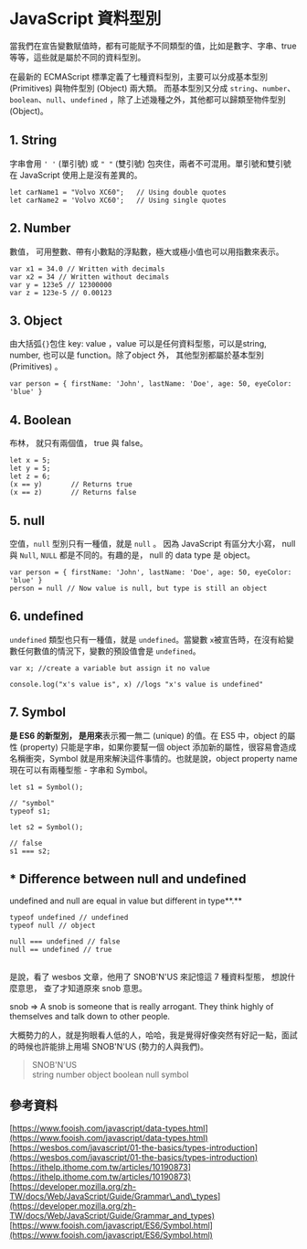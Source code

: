 # JavaScript 資料型別

當我們在宣告變數賦值時，都有可能賦予不同類型的值，比如是數字、字串、true 等等，這些就是屬於不同的資料型別。  
  
在最新的 ECMAScript 標準定義了七種資料型別，主要可以分成基本型別 \(Primitives\) 與物件型別 \(Object\) 兩大類。 而基本型別又分成 `string`、`number`、`boolean`、`null`、`undefined` ，除了上述幾種之外，其他都可以歸類至物件型別 \(Object\)。  


## 1. String

字串會用 `' '` \(單引號\) 或 `" "` \(雙引號\) 包夾住，兩者不可混用。單引號和雙引號在 JavaScript 使用上是沒有差異的。

```text
let carName1 = "Volvo XC60";   // Using double quotes
let carName2 = 'Volvo XC60';   // Using single quotes
```

## **2. Number**

數值， 可用整數、帶有小數點的浮點數，極大或極小值也可以用指數來表示。

```text
var x1 = 34.0 // Written with decimals
var x2 = 34 // Written without decimals
var y = 123e5 // 12300000
var z = 123e-5 // 0.00123
```

## **3. Object**

由大括弧`{}`包住 key: value ，value 可以是任何資料型態，可以是string, number, 也可以是 function。除了object 外， 其他型別都屬於基本型別 \(Primitives\) 。

```text
var person = { firstName: 'John', lastName: 'Doe', age: 50, eyeColor: 'blue' }
```

## **4. Boolean** 

布林， 就只有兩個值， true 與 false。

```text
let x = 5;
let y = 5;
let z = 6;
(x == y)       // Returns true
(x == z)       // Returns false
```

## **5. null**

空值，`null` 型別只有一種值，就是 `null` 。 因為 JavaScript 有區分大小寫， null 與  `Null`, `NULL`  都是不同的。有趣的是， null 的 data type 是 object。

```text
var person = { firstName: 'John', lastName: 'Doe', age: 50, eyeColor: 'blue' }
person = null // Now value is null, but type is still an object
```

## **6. undefined**

`undefined` 類型也只有一種值，就是 `undefined`。當變數 `x`被宣告時，在沒有給變數任何數值的情況下，變數的預設值會是 `undefined`。

```text
var x; //create a variable but assign it no value

console.log("x's value is", x) //logs "x's value is undefined"
```

## **7. Symbol**

**是 ES6 的新型別， 是用來**表示獨一無二 \(unique\) 的值。在 ES5 中，object 的屬性 \(property\) 只能是字串，如果你要幫一個 object 添加新的屬性，很容易會造成名稱衝突，Symbol 就是用來解決這件事情的。也就是說，object property name 現在可以有兩種型態 - 字串和 Symbol。

```text
let s1 = Symbol();

// "symbol"
typeof s1;

let s2 = Symbol();

// false
s1 === s2;
```

##  \* **Difference between null and undefined**

undefined and null are equal in value but different in type**.**

```text
typeof undefined // undefined
typeof null // object

null === undefined // false
null == undefined // true
```



## 

是說，看了 wesbos 文章，他用了 SNOB'N'US 來記憶這 7 種資料型態， 想說什麼意思， 查了才知道原來 snob 意思。  
  
snob =&gt;  A snob is someone that is really arrogant. They think highly of themselves and talk down to other people.

大概勢力的人，就是狗眼看人低的人，哈哈，我是覺得好像突然有好記一點，面試的時候也許能排上用場 SNOB'N'US  \(勢力的人與我們\)。 

> SNOB'N'US   
> string number object boolean null symbol

##  參考資料

  
[https://www.fooish.com/javascript/data-types.html](https://www.fooish.com/javascript/data-types.html)  
[https://wesbos.com/javascript/01-the-basics/types-introduction](https://wesbos.com/javascript/01-the-basics/types-introduction)  
[https://ithelp.ithome.com.tw/articles/10190873](https://ithelp.ithome.com.tw/articles/10190873)  
[https://developer.mozilla.org/zh-TW/docs/Web/JavaScript/Guide/Grammar\_and\_types](https://developer.mozilla.org/zh-TW/docs/Web/JavaScript/Guide/Grammar_and_types)  
[https://www.fooish.com/javascript/ES6/Symbol.html](https://www.fooish.com/javascript/ES6/Symbol.html)



